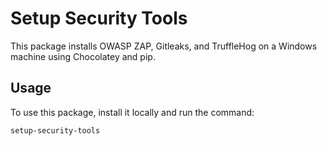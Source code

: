 # Setup Security Tools

This package installs OWASP ZAP, Gitleaks, and TruffleHog on a Windows machine using Chocolatey and pip.

## Usage

To use this package, install it locally and run the command:

```bash
setup-security-tools
